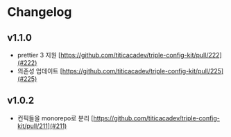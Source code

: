# Changelog

## v1.1.0

- prettier 3 지원 [https://github.com/titicacadev/triple-config-kit/pull/222](#222)
- 의존성 업데이트 [https://github.com/titicacadev/triple-config-kit/pull/225](#225)

## v1.0.2

- 컨픽들을 monorepo로 분리 [https://github.com/titicacadev/triple-config-kit/pull/211](#211)
